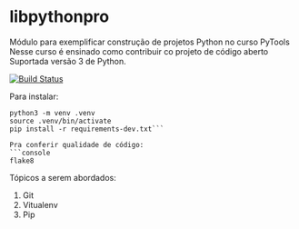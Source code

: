 # libpythonpro
Módulo para exemplificar construção de projetos Python no curso PyTools
Nesse curso é ensinado como contribuir co projeto de código aberto
Suportada versão 3 de Python.

[![Build Status](https://app.travis-ci.com/javanurbieta/libpythonpro.svg?branch=main)](https://app.travis-ci.com/javanurbieta/libpythonpro)

Para instalar:

```console
python3 -m venv .venv
source .venv/bin/activate
pip install -r requirements-dev.txt```

Pra conferir qualidade de código:
```console
flake8
```

Tópicos a serem abordados:
1. Git
2. Vitualenv
3. Pip